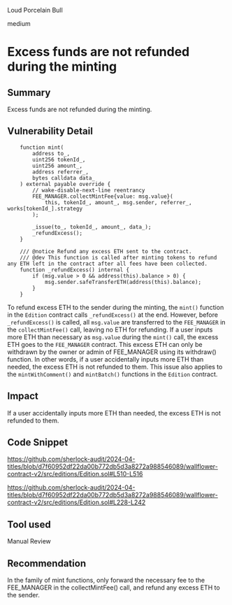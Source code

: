 Loud Porcelain Bull

medium

# Excess funds are not refunded during the minting

## Summary
Excess funds are not refunded during the minting.

## Vulnerability Detail
```solidity
    function mint(
        address to_,
        uint256 tokenId_,
        uint256 amount_,
        address referrer_,
        bytes calldata data_
    ) external payable override {
        // wake-disable-next-line reentrancy
        FEE_MANAGER.collectMintFee{value: msg.value}(
            this, tokenId_, amount_, msg.sender, referrer_, works[tokenId_].strategy
        );

        _issue(to_, tokenId_, amount_, data_);
        _refundExcess();
    }
```
```solidity
    /// @notice Refund any excess ETH sent to the contract.
    /// @dev This function is called after minting tokens to refund any ETH left in the contract after all fees have been collected.
    function _refundExcess() internal {
        if (msg.value > 0 && address(this).balance > 0) {
            msg.sender.safeTransferETH(address(this).balance);
        }
    }
```
To refund excess ETH to the sender during the minting, the ﻿`mint()` function in the `Edition` contract calls ﻿`_refundExcess()` at the end. However, before ﻿`_refundExcess()` is called, all ﻿`msg.value` are transferred to the ﻿`FEE_MANAGER` in the ﻿`collectMintFee()` call, leaving no ETH for refunding.
If a user inputs more ETH than necessary as ﻿`msg.value` during the ﻿`mint()` call, the excess ETH goes to the ﻿`FEE_MANAGER` contract. This excess ETH can only be withdrawn by the owner or admin of ﻿FEE_MANAGER using its ﻿withdraw() function. In other words, if a user accidentally inputs more ETH than needed, the excess ETH is not refunded to them.
This issue also applies to the `mintWithComment()` and `mintBatch()` functions in the `Edition` contract.

## Impact

If a user accidentally inputs more ETH than needed, the excess ETH is not refunded to them.

## Code Snippet
https://github.com/sherlock-audit/2024-04-titles/blob/d7f60952df22da00b772db5d3a8272a988546089/wallflower-contract-v2/src/editions/Edition.sol#L510-L516

https://github.com/sherlock-audit/2024-04-titles/blob/d7f60952df22da00b772db5d3a8272a988546089/wallflower-contract-v2/src/editions/Edition.sol#L228-L242

## Tool used

Manual Review

## Recommendation
In the family of mint functions, only forward the necessary fee to the ﻿FEE_MANAGER in the ﻿collectMintFee() call, and refund any excess ETH to the sender.